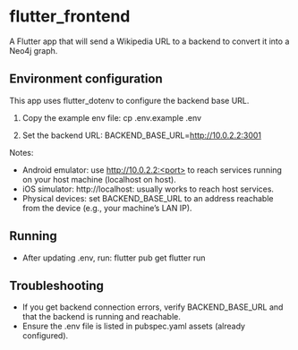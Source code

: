 # flutter_frontend

A Flutter app that will send a Wikipedia URL to a backend to convert it into a Neo4j graph.

## Environment configuration

This app uses flutter_dotenv to configure the backend base URL.

1) Copy the example env file:
   cp .env.example .env

2) Set the backend URL:
   BACKEND_BASE_URL=http://10.0.2.2:3001

Notes:
- Android emulator: use http://10.0.2.2:<port> to reach services running on your host machine (localhost on host).
- iOS simulator: http://localhost:<port> usually works to reach host services.
- Physical devices: set BACKEND_BASE_URL to an address reachable from the device (e.g., your machine’s LAN IP).

## Running

- After updating .env, run:
  flutter pub get
  flutter run

## Troubleshooting

- If you get backend connection errors, verify BACKEND_BASE_URL and that the backend is running and reachable.
- Ensure the .env file is listed in pubspec.yaml assets (already configured).
